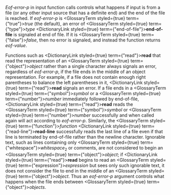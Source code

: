  



*Eof-error-p* in input function calls controls what happens if input is from a file (or any other input source that has a definite end) and the end of the file is reached. If *eof-error-p* is <GlossaryTerm styled={true} term={"true"}><i>true</i></GlossaryTerm> (the default), an error of <GlossaryTerm styled={true} term={"type"}><i>type</i></GlossaryTerm> <DictionaryLink styled={true} term={"end-of-file"}><b>end-of-file</b></DictionaryLink> is signaled at end of file. If it is <GlossaryTerm styled={true} term={"false"}><i>false</i></GlossaryTerm>, then no error is signaled, and instead the function returns *eof-value*. 



Functions such as <DictionaryLink styled={true} term={"read"}><b>read</b></DictionaryLink> that read the representation of an <GlossaryTerm styled={true} term={"object"}><i>object</i></GlossaryTerm> rather than a single character always signals an error, regardless of *eof-error-p*, if the file ends in the middle of an object representation. For example, if a file does not contain enough right parentheses to balance the left parentheses in it, <DictionaryLink styled={true} term={"read"}><b>read</b></DictionaryLink> signals an error. If a file ends in a <GlossaryTerm styled={true} term={"symbol"}><i>symbol</i></GlossaryTerm> or a <GlossaryTerm styled={true} term={"number"}><i>number</i></GlossaryTerm> immediately followed by end-of-file, <DictionaryLink styled={true} term={"read"}><b>read</b></DictionaryLink> reads the <GlossaryTerm styled={true} term={"symbol"}><i>symbol</i></GlossaryTerm> or <GlossaryTerm styled={true} term={"number"}><i>number</i></GlossaryTerm> successfully and when called again will act according to *eof-error-p*. Similarly, the <GlossaryTerm styled={true} term={"function"}><i>function</i></GlossaryTerm> <DictionaryLink styled={true} term={"read-line"}><b>read-line</b></DictionaryLink> successfully reads the last line of a file even if that line is terminated by end-of-file rather than the newline character. Ignorable text, such as lines containing only <GlossaryTerm styled={true} term={"whitespace"}><i>whitespace</i></GlossaryTerm><sub>2</sub> or comments, are not considered to begin an <GlossaryTerm styled={true} term={"object"}><i>object</i></GlossaryTerm>; if <DictionaryLink styled={true} term={"read"}><b>read</b></DictionaryLink> begins to read an <GlossaryTerm styled={true} term={"expression"}><i>expression</i></GlossaryTerm> but sees only such ignorable text, it does not consider the file to end in the middle of an <GlossaryTerm styled={true} term={"object"}><i>object</i></GlossaryTerm>. Thus an *eof-error-p* argument controls what happens when the file ends between <GlossaryTerm styled={true} term={"object"}><i>objects</i></GlossaryTerm>. 







 



 



